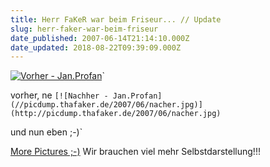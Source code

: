 ```yaml
---
title: Herr FaKeR war beim Friseur... // Update
slug: herr-faker-war-beim-friseur
date_published: 2007-06-14T21:14:10.000Z
date_updated: 2018-08-22T09:39:09.000Z
---
```


[![Vorher - Jan.Profan](//picdump.thafaker.de/2007/06/vorher.jpg)](http://picdump.thafaker.de/2007/06/vorher.jpg)`

vorher, ne
`[![Nachher - Jan.Profan](//picdump.thafaker.de/2007/06/nacher.jpg)](http://picdump.thafaker.de/2007/06/nacher.jpg)`

und nun eben ;-)`

[More Pictures ;-)](http://picasaweb.google.com/jan.weblog/JanWarBeimFriseur) Wir brauchen viel mehr Selbstdarstellung!!!
